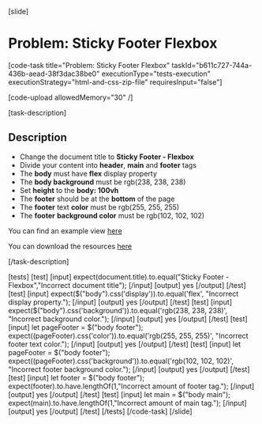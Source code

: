 [slide]

# Problem: Sticky Footer Flexbox

[code-task title="Problem: Sticky Footer Flexbox" taskId="b611c727-744a-436b-aead-38f3dac38be0" executionType="tests-execution" executionStrategy="html-and-css-zip-file" requiresInput="false"]

[code-upload allowedMemory="30" /]

[task-description]

## Description

* Change the document title to **Sticky Footer - Flexbox**
* Divide your content into **header**, **main** and **footer** tags
* The **body** must have **flex** display property
* The **body background** must be rgb(238, 238, 238)
* Set **height** to the **body: 100vh**
* The **footer** should be at the **bottom** of the page
* The **footer** text **color** must be rgb(255, 255, 255)
* The **footer** **background color** must be rgb(102, 102, 102)

You can find an example view [here](https://i.imgur.com/7kh5HOS.jpg)

You can download the resources [here](https://mega.nz/file/3UZ0ESKZ#s8Ze1YQcFnA8ZIHTYf9XDVh7wD-FaTLuaYw4x53m1z4)

[/task-description]

[tests]
[test]
[input]
expect(document.title).to.equal("Sticky Footer - Flexbox","Incorrect document title");
[/input]
[output]
yes
[/output]
[/test]
[test]
[input]
expect($("body").css('display')).to.equal('flex', "Incorrect display property.");
[/input]
[output]
yes
[/output]
[/test]
[test]
[input]
expect($("body").css('background')).to.equal('rgb(238, 238, 238)', "Incorrect background color.");
[/input]
[output]
yes
[/output]
[/test]
[test]
[input]
let pageFooter = $("body footer");
expect((pageFooter).css('color')).to.equal('rgb(255, 255, 255)', "Incorrect footer text color.");
[/input]
[output]
yes
[/output]
[/test]
[test]
[input]
let pageFooter = $("body footer");
expect((pageFooter).css('background')).to.equal('rgb(102, 102, 102)', "Incorrect footer background color.");
[/input]
[output]
yes
[/output]
[/test]
[test]
[input]
let footer = $("body footer");
expect(footer).to.have.lengthOf(1,"Incorrect amount of footer tag.");
[/input]
[output]
yes
[/output]
[/test]
[test]
[input]
let main = $("body main");
expect(main).to.have.lengthOf(1,"Incorrect amount of main tag.");
[/input]
[output]
yes
[/output]
[/test]
[/tests]
[/code-task]
[/slide]
